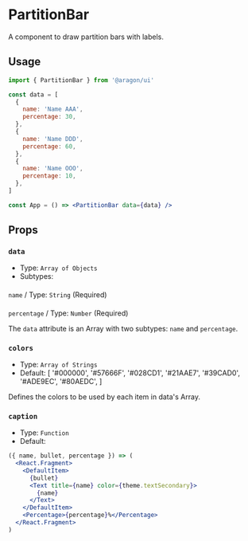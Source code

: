 # PartitionBar

A component to draw partition bars with labels.

## Usage

```jsx
import { PartitionBar } from '@aragon/ui'

const data = [
  {
    name: 'Name AAA',
    percentage: 30,
  },
  {
    name: 'Name DDD',
    percentage: 60,
  },
  {
    name: 'Name OOO',
    percentage: 10,
  },
]

const App = () => <PartitionBar data={data} />
```

## Props

### `data`

* Type: `Array of Objects`
* Subtypes: 
####
`name` / Type: `String` (Required) 
####
`percentage` / Type: `Number` (Required)

The `data` attribute is an Array with two subtypes: `name` and `percentage`.


### `colors`

* Type: `Array of Strings`
* Default: [
  '#000000',
  '#57666F',
  '#028CD1',
  '#21AAE7',
  '#39CAD0',
  '#ADE9EC',
  '#80AEDC',
]

Defines the colors to be used by each item in data's Array.


### `caption`

* Type: `Function`
* Default: 
``` jsx 
({ name, bullet, percentage }) => (
  <React.Fragment>
    <DefaultItem>
      {bullet}
      <Text title={name} color={theme.textSecondary}>
        {name}
      </Text>
    </DefaultItem>
    <Percentage>{percentage}%</Percentage>
  </React.Fragment>
)
```
